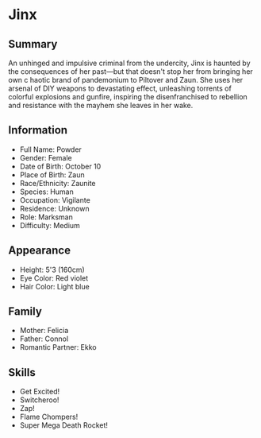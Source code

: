 # Jinx

## Summary
An unhinged and impulsive criminal from the undercity, Jinx is haunted by the 
consequences of her past—but that doesn't stop her from bringing her own c
haotic brand of pandemonium to Piltover and Zaun. She uses her arsenal of DIY 
weapons to devastating effect, unleashing torrents of colorful explosions and 
gunfire, inspiring the disenfranchised to rebellion and resistance with the 
mayhem she leaves in her wake.

## Information
- Full Name: Powder
- Gender: Female
- Date of Birth: October 10
- Place of Birth: Zaun
- Race/Ethnicity: Zaunite
- Species: Human
- Occupation: Vigilante
- Residence: Unknown
- Role: Marksman
- Difficulty: Medium

## Appearance
- Height: 5'3 (160cm)
- Eye Color: Red violet
- Hair Color: Light blue

## Family
- Mother: Felicia
- Father: Connol
- Romantic Partner: Ekko

## Skills
- Get Excited!
- Switcheroo!
- Zap!
- Flame Chompers!
- Super Mega Death Rocket!